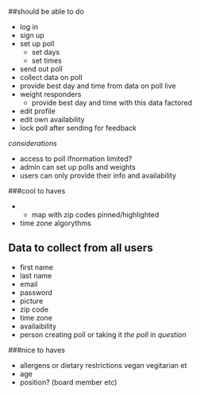 ##should be able to do
- log in
- sign up
- set up poll 
  - set days
  - set times
- send out poll
- collect data on poll
- provide best day and time from data on poll live
- weight responders 
  - provide best day and time with this data factored
- edit profile
- edit own availability
- lock poll after sending for feedback

*considerations*
- access to poll ifnormation limited?
- admin can set up polls and weights
- users can only provide their info and availability

###cool to haves
- - map with zip codes pinned/highlighted
- time zone algorythms


## Data to collect from all users
- first name
- last name
- email
- password
- picture
- zip code
- time zone
- availaibility
- person creating poll or taking it _the poll in question_

###nice to haves
- allergens or dietary restrictions vegan vegitarian et
- age
- position? (board member etc)
